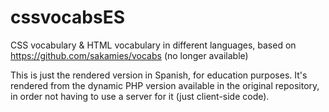 # cssvocabsES
CSS vocabulary &amp; HTML vocabulary in different languages, based on https://github.com/sakamies/vocabs (no longer available)

This is just the rendered version in Spanish, for education purposes. It's rendered from the dynamic PHP version available in the original repository, in order not having to use a server for it (just client-side code).
